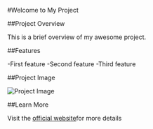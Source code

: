 #Welcome to My Project

##Project Overview

This is a brief overview of my awesome project.

##Features

-First feature
-Second feature
-Third feature

##Project Image



![Project Image](cat.png)


##Learn More

Visit the [official website](https://google.com)for more details




